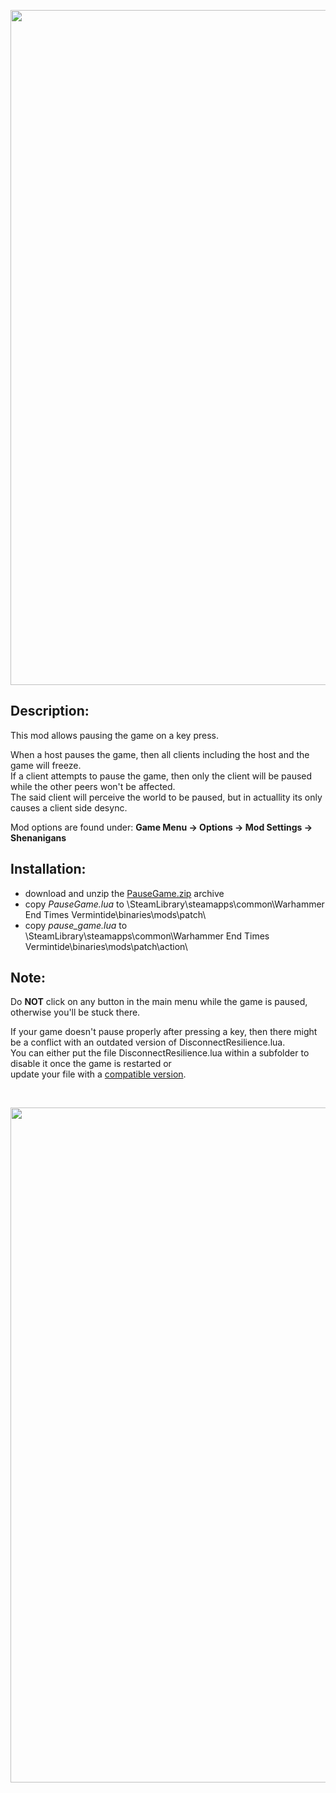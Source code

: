 <p align="center">
  <img src="../../../assets/banner-top.png" alt="" width="1080">
</p>

## Description:
This mod allows pausing the game on a key press.  

When a host pauses the game, then all clients including the host and the game will freeze.  
If a client attempts to pause the game, then only the client will be paused while the other peers won't be affected.  
The said client will perceive the world to be paused, but in actuallity its only causes a client side desync.

Mod options are found under: **Game Menu → Options → Mod Settings → Shenanigans**

## Installation:
- download and unzip the [PauseGame.zip](../../../../releases/tag/PauseGame) archive
- copy *PauseGame.lua* to \SteamLibrary\steamapps\common\Warhammer End Times Vermintide\binaries\mods\patch\
- copy *pause_game.lua* to \SteamLibrary\steamapps\common\Warhammer End Times Vermintide\binaries\mods\patch\action\

## Note:
Do **NOT** click on any button in the main menu while the game is paused, otherwise you'll be stuck there.  

If your game doesn't pause properly after pressing a key, then there might be a conflict with an outdated version of DisconnectResilience.lua.  
You can either put the file DisconnectResilience.lua within a subfolder to disable it once the game is restarted or  
update your file with a [compatible version](./optional/DisconnectResilience.lua).

<br/>

<p align="center">
  <img src="../../../assets/banner-buttom.png" alt="" width="1080">
</p>
